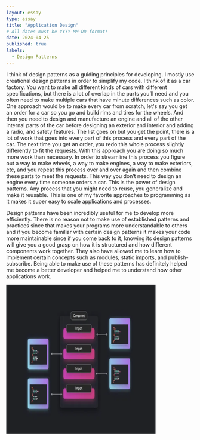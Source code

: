 ```yaml
---
layout: essay
type: essay
title: "Application Design"
# All dates must be YYYY-MM-DD format!
date: 2024-04-25
published: true
labels:
  - Design Patterns
---
```


I think of design patterns as a guiding principles for developing. I mostly use creational design patterns in order to simplify my code. I think of it as a car factory. You want to make all different kinds of cars with different specifications, but there is a lot of overlap in the parts you’ll need and you often need to make multiple cars that have minute differences such as color. One approach would be to make every car from scratch, let's say you get an order for a car so you go and build rims and tires for the wheels. And then you need to design and manufacture an engine and all of the other internal parts of the car before designing an exterior and interior and adding a radio, and safety features. The list goes on but you get the point, there is a lot of work that goes into every part of this process and every part of the car. The next time you get an order, you redo this whole process slightly differently to fit the requests. With this approach you are doing so much more work than necessary. In order to streamline this process you figure out a way to make wheels, a way to make engines, a way to make exteriors, etc, and you repeat this process over and over again and then combine these parts to meet the requests. This way you don’t need to design an engine every time someone orders a car. This is the power of design patterns. Any process that you might need to reuse, you generalize and make it reusable. This is one of my favorite approaches to programming as it makes it super easy to scale applications and processes.
     
<!---->
Design patterns have been incredibly useful for me to develop more efficiently. There is no reason not to make use of established patterns and practices since that makes your programs more understandable to others and if you become familiar with certain design patterns it makes your code more maintainable since if you come back to it, knowing its design patterns will give you a good grasp on how it is structured and how different components work together. They also have allowed me to learn how to implement certain concepts such as modules, static imports, and publish-subscribe. Being able to make use of these patterns has definitely helped me become a better developer and helped me to understand how other applications work.


<picture>
  <img width=400px height=400px alt="" src="/img/designpatterns.png">
</picture>


  

